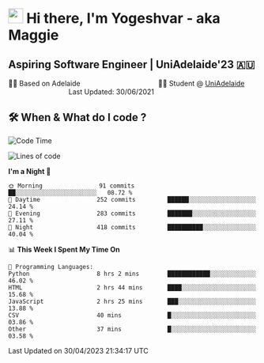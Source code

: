 <h1><img src="https://emojis.slackmojis.com/emojis/images/1531849430/4246/blob-sunglasses.gif?1531849430" width="30"/> Hi there, I'm Yogeshvar - aka Maggie</h1>

## Aspiring Software Engineer | UniAdelaide'23 🇦🇺  
🏂🏻  Based on Adelaide &nbsp;&nbsp;&nbsp;&nbsp;&nbsp;&nbsp;&nbsp;&nbsp;&nbsp;&nbsp;&nbsp;&nbsp;&nbsp;&nbsp;&nbsp;&nbsp;&nbsp;&nbsp;&nbsp;&nbsp;&nbsp;&nbsp;&nbsp;&nbsp;&nbsp;&nbsp;&nbsp;&nbsp;&nbsp;&nbsp;&nbsp;&nbsp;&nbsp;&nbsp;&nbsp;&nbsp;&nbsp;&nbsp;&nbsp;👨‍💻 Student @ [UniAdelaide](https://www.adelaide.edu.au)   &nbsp;&nbsp;&nbsp;&nbsp;&nbsp;&nbsp;&nbsp;&nbsp;&nbsp;&nbsp;&nbsp;&nbsp;&nbsp;&nbsp;&nbsp;&nbsp;&nbsp;&nbsp;&nbsp;&nbsp;&nbsp;&nbsp;&nbsp;&nbsp;&nbsp;&nbsp;&nbsp;&nbsp;&nbsp;&nbsp;&nbsp;Last Updated: 30/06/2021

## 🛠 When & What do I code ?  

<!--START_SECTION:waka-->
![Code Time](http://img.shields.io/badge/Code%20Time-2%2C117%20hrs%2028%20mins-blue)

![Lines of code](https://img.shields.io/badge/From%20Hello%20World%20I%27ve%20Written-3.5%20million%20lines%20of%20code-blue)

**I'm a Night 🦉** 

```text
🌞 Morning                91 commits          ██░░░░░░░░░░░░░░░░░░░░░░░   08.72 % 
🌆 Daytime                252 commits         ██████░░░░░░░░░░░░░░░░░░░   24.14 % 
🌃 Evening                283 commits         ███████░░░░░░░░░░░░░░░░░░   27.11 % 
🌙 Night                  418 commits         ██████████░░░░░░░░░░░░░░░   40.04 % 
```


📊 **This Week I Spent My Time On** 

```text
💬 Programming Languages: 
Python                   8 hrs 2 mins        ████████████░░░░░░░░░░░░░   46.02 % 
HTML                     2 hrs 44 mins       ████░░░░░░░░░░░░░░░░░░░░░   15.68 % 
JavaScript               2 hrs 25 mins       ███░░░░░░░░░░░░░░░░░░░░░░   13.88 % 
CSV                      40 mins             █░░░░░░░░░░░░░░░░░░░░░░░░   03.86 % 
Other                    37 mins             █░░░░░░░░░░░░░░░░░░░░░░░░   03.58 % 
```


 Last Updated on 30/04/2023 21:34:17 UTC
<!--END_SECTION:waka-->
